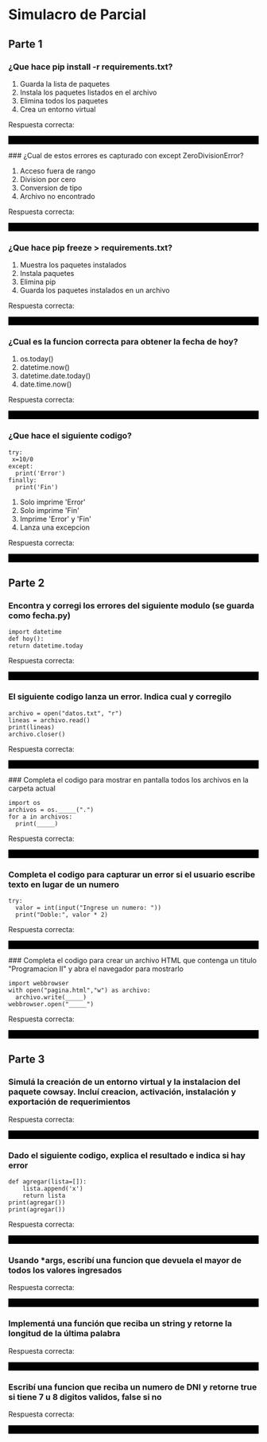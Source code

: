 # Simulacro de Parcial 

## Parte 1
### ¿Que hace pip install -r requirements.txt?

	

 1) Guarda la lista de paquetes
 2) Instala los paquetes listados en el archivo
 3) Elimina todos los paquetes
 4) Crea un entorno virtual

Respuesta correcta: <p style="color: black; background: black;">Instala los paquetes listados en el archivo
</p>
### ¿Cual de estos errores es capturado con except ZeroDivisionError?

	

 1) Acceso fuera de rango
 2) Division por cero
 3) Conversion de tipo
 4) Archivo no encontrado

Respuesta correcta: <p style="color: black; background: black;">Division por cero</p>
### ¿Que hace pip freeze > requirements.txt?

	

 1) Muestra los paquetes instalados
 2) Instala paquetes
 3) Elimina pip
 4) Guarda los paquetes instalados en un archivo

Respuesta correcta: <p style="color: black; background: black;">Muestra los paquetes instalados</p>
### ¿Cual es la funcion correcta para obtener la fecha de hoy?

	

 1) os.today()
 2) datetime.now()
 3) datetime.date.today()
 4) date.time.now()

Respuesta correcta: <p style="color: black; background: black;">datetime.now()</p>
### ¿Que hace el siguiente codigo?

	try:
	 x=10/0
	except:
	  print('Error')
	finally:
	  print('Fin')

 1) Solo imprime 'Error'
 2) Solo imprime 'Fin'
 3) Imprime 'Error' y 'Fin'
 4) Lanza una excepcion

Respuesta correcta: <p style="color: black; background: black;">Imprime 'Error' y 'Fin'
</p>

## Parte 2
### Encontra y corregi los errores del siguiente modulo (se guarda como fecha.py)

	import datetime
	def hoy():
	return datetime.today



Respuesta correcta: <p style="color: black; background: black;">  return datetime.now()</p>
### El siguiente codigo lanza un error. Indica cual y corregilo

	archivo = open("datos.txt", "r")
	lineas = archivo.read()
	print(lineas)
	archivo.closer()



Respuesta correcta: <p style="color: black; background: black;">SyntaxError: archivo.closer() -> archivo.close()
</p>
### Completa el codigo para mostrar en pantalla todos los archivos en la carpeta actual

	import os
	archivos = os._____(".")
	for a in archivos:
	  print(_____)



Respuesta correcta: <p style="color: black; background: black;">listdir, a</p>
### Completa el codigo para capturar un error si el usuario escribe texto en lugar de un numero

	try:
	  valor = int(input("Ingrese un numero: "))
	  print("Doble:", valor * 2)



Respuesta correcta: <p style="color: black; background: black;">except Exception as e: print("Se ingreso texto")
</p>
### Completa el codigo para crear un archivo HTML que contenga un titulo "Programacion II" y abra el navegador para mostrarlo

	import webbrowser
	with open("pagina.html","w") as archivo:
	  archivo.write(_____)
	webbrowser.open("_____")



Respuesta correcta: <p style="color: black; background: black;">"Programacion II", pagina.html
</p>

## Parte 3
### Simulá la creación de un entorno virtual y la instalacion del paquete cowsay. Incluí creacion, activación, instalación y exportación de requerimientos

	



Respuesta correcta: <p style="color: black; background: black;">python3 -m venv entorno</p>
### Dado el siguiente codigo, explica el resultado e indica si hay error

	def agregar(lista=[]):
		lista.append('x')
		return lista
	print(agregar())
	print(agregar())



Respuesta correcta: <p style="color: black; background: black;">imprime ['x'] y despues ['x','x'], no tira ningun error</p>
### Usando *args, escribí una funcion que devuela el mayor de todos los valores ingresados

	



Respuesta correcta: <p style="color: black; background: black;">def max_args(*args):</p>
### Implementá una función que reciba un string y retorne la longitud de la última palabra

	



Respuesta correcta: <p style="color: black; background: black;">def longitud_ultima_palabra(texto):</p>
### Escribí una funcion que reciba un numero de DNI y retorne true si tiene 7 u 8 digitos validos, false si no

	



Respuesta correcta: <p style="color: black; background: black;">def verificar_dni(dni):</p>
